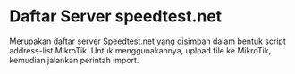 # Daftar Server speedtest.net
Merupakan daftar server Speedtest.net yang disimpan dalam bentuk script address-list MikroTik.
Untuk menggunakannya, upload file ke MikroTik, kemudian jalankan perintah import.
